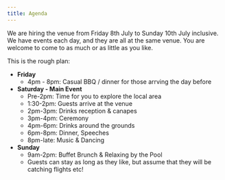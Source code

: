 ```yaml
---
title: Agenda
---
```


We are hiring the venue from Friday 8th July to Sunday 10th July inclusive. We have events each day, and they are all at the same venue. You are welcome to come to as much or as little as you like.

This is the rough plan:

- **Friday**
    - 4pm - 8pm: Casual BBQ / dinner for those arrving the day before
- **Saturday - Main Event**
    - Pre-2pm: Time for you to explore the local area
    - 1:30-2pm: Guests arrive at the venue
    - 2pm-3pm: Drinks reception & canapes
    - 3pm-4pm: Ceremony
    - 4pm-6pm: Drinks around the grounds
    - 6pm-8pm: Dinner, Speeches
    - 8pm-late: Music & Dancing
- **Sunday**
    - 9am-2pm: Buffet Brunch & Relaxing by the Pool
    - Guests can stay as long as they like, but assume that they will be catching flights etc!